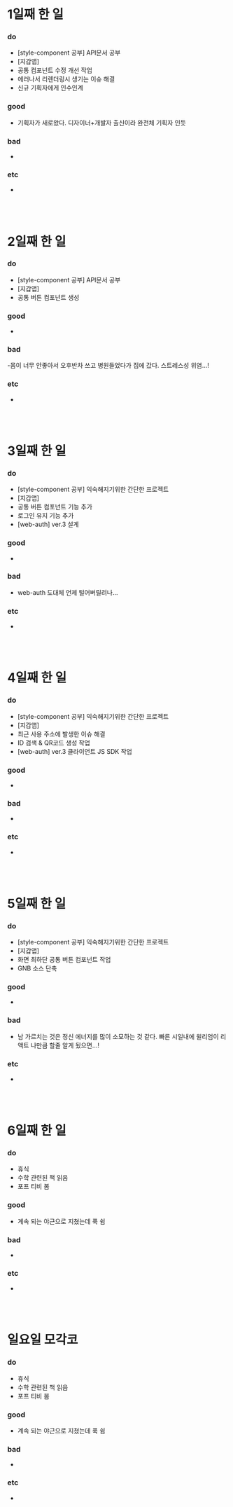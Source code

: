 # 1일째 한 일 
### do
- [style-component 공부] API문서 공부
- [지갑앱] 
 - 공통 컴포넌트 수정 개선 작업
 - 에러나서 리렌더링시 생기는 이슈 해결
- 신규 기획자에게 인수인계

### good
- 기획자가 새로왔다. 디자이너+개발자 출신이라 완전체 기획자 인듯

### bad
- 

### etc
- 

<br /><br />

# 2일째 한 일 
### do
- [style-component 공부] API문서 공부
- [지갑앱] 
 - 공통 버튼 컴포넌트 생성
 
### good
-

### bad
-몸이 너무 안좋아서 오후반차 쓰고 병원들었다가 집에 갔다. 스트레스성 위염...!

### etc
-

<br /><br />

# 3일째 한 일 
### do
- [style-component 공부] 익숙해지기위한 간단한 프로젝트
- [지갑앱] 
 - 공통 버튼 컴포넌트 기능 추가
 - 로그인 유지 기능 추가
- [web-auth] ver.3 설계

### good
-

### bad
- web-auth 도대체 언제 털어버릴려나...

### etc
-

<br /><br />

# 4일째 한 일 
### do
- [style-component 공부] 익숙해지기위한 간단한 프로젝트
- [지갑앱] 
 - 최근 사용 주소에 발생한 이슈 해결
 - ID 검색 & QR코드 생성 작업
- [web-auth] ver.3 클라이언트 JS SDK 작업


### good
-

### bad
-

### etc
- 

<br /><br />

# 5일째 한 일 
### do
- [style-component 공부] 익숙해지기위한 간단한 프로젝트
- [지갑앱] 
 - 화면 최하단 공통 버튼 컴포넌트 작업
 - GNB 소스 단축

### good
-

### bad
- 남 가르치는 것은 정신 에너지를 많이 소모하는 것 같다. 빠른 시일내에 윌리엄이 리액트 나만큼 할줄 알게 됬으면...!

### etc
- 

<br /><br />

# 6일째 한 일 
### do
- 휴식
- 수학 관련된 책 읽음
- 포프 티비 봄
### good
- 계속 되는 야근으로 지쳤는데 푹 쉼
 
### bad
-

### etc
-

<br /><br />

# 일요일 모각코
### do
- 휴식
- 수학 관련된 책 읽음
- 포프 티비 봄

### good
- 계속 되는 야근으로 지쳤는데 푹 쉼

### bad
- 

### etc
-

<br /><br />
